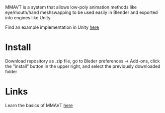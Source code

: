 MMAVT is a system that allows low-poly animation methods like eye/mouth/hand meshswapping to be used easily in Blender and exported into engines like Unity.

Find an example implementation in Unity [here](https://github.com/Amiicli/MMAVT-Unity-Example)
# Install
Download repository as .zip file, go to Bleder preferences -> Add-ons, click the "install" button in the upper right, and select the previously downloaded folder

# Links
Learn the basics of MMAVT [here](https://www.milancline.com/blog/archive/introducing-mmavt)
